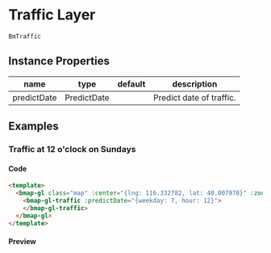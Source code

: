 # Traffic Layer

`BmTraffic`

## Instance Properties

|name|type|default|description|
|------|-----|-----|----|
|predictDate|PredictDate||Predict date of traffic.|

## Examples

### Traffic at 12 o'clock on Sundays

#### Code

```html
<template>
  <bmap-gl class="map" :center="{lng: 116.332782, lat: 40.007978}" :zoom="16">
    <bmap-gl-traffic :predictDate="{weekday: 7, hour: 12}">
    </bmap-gl-traffic>
  </bmap-gl>
</template>
```

#### Preview

<doc-preview>
  <bmap-gl class="map" :center="{lng: 116.332782, lat: 40.007978}" :zoom="15">
    <bmap-gl-traffic :predictDate="{weekday: 7, hour: 12}">
    </bmap-gl-traffic>
  </bmap-gl>
</doc-preview>